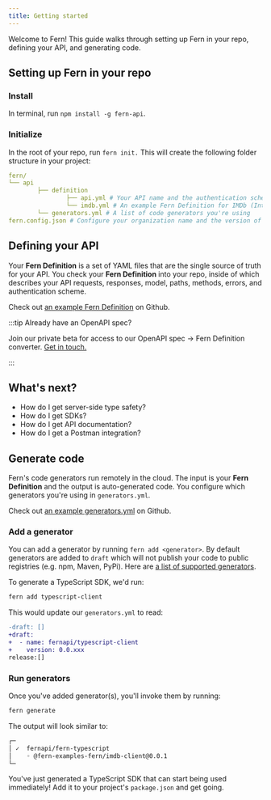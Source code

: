 ```yaml
---
title: Getting started
---
```


<!-- markdownlint-disable MD033 MD025 MD010 -->

Welcome to Fern! This guide walks through setting up Fern in your repo, defining your API, and generating code.

## Setting up Fern in your repo

### Install

In terminal, run `npm install -g fern-api`.

### Initialize

In the root of your repo, run `fern init.` This will create the following folder structure in your project:

```yml
fern/
└── api
		├── definition
				├── api.yml # Your API name and the authentication scheme
				└── imdb.yml # An example Fern Definition for IMDb (International Movie Database)
		└── generators.yml # A list of code generators you're using
fern.config.json # Configure your organization name and the version of Fern CLI you're using
```

## Defining your API

Your **Fern Definition** is a set of YAML files that are the single source of truth for your API. You check your **Fern Definition** into your repo, inside of which describes your API requests, responses, model, paths, methods, errors, and authentication scheme.

Check out [an example Fern Definition](https://github.com/fern-api/fern-examples/blob/main/fern/api/definition/movie.yml) on Github.

:::tip Already have an OpenAPI spec?

Join our private beta for access to our OpenAPI spec -> Fern Definition converter. [Get in touch.](mailto:hey@buildwithfern.com?subject=%5BPrivate%20Beta%5D%20OpenAPI%20to%20Fern%20Definition%20converter)

:::

## What's next?

- How do I get server-side type safety?
- How do I get SDKs?
- How do I get API documentation?
- How do I get a Postman integration?

## Generate code

Fern's code generators run remotely in the cloud. The input is your **Fern Definition** and the output is auto-generated code. You configure which generators you're using in `generators.yml`.

Check out [an example generators.yml](https://github.com/fern-api/fern-examples/blob/main/fern/api/generators.yml) on Github.

### Add a generator

You can add a generator by running `fern add <generator>`. By default generators are added to `draft` which will not publish your code to public registries (e.g. npm, Maven, PyPi). Here are [a list of supported generators](TODO).

To generate a TypeScript SDK, we'd run:

```bash
fern add typescript-client
```

This would update our `generators.yml` to read:

```diff
-draft: []
+draft:
+  - name: fernapi/typescript-client
+    version: 0.0.xxx
release:[]
```

### Run generators

Once you've added generator(s), you'll invoke them by running:

```bash
fern generate
```

The output will look similar to:

```bash
┌─
│ ✓  fernapi/fern-typescript
│    ◦ @fern-examples-fern/imdb-client@0.0.1
└─
```

You've just generated a TypeScript SDK that can start being used immediately! Add it to your project's `package.json` and get going.

